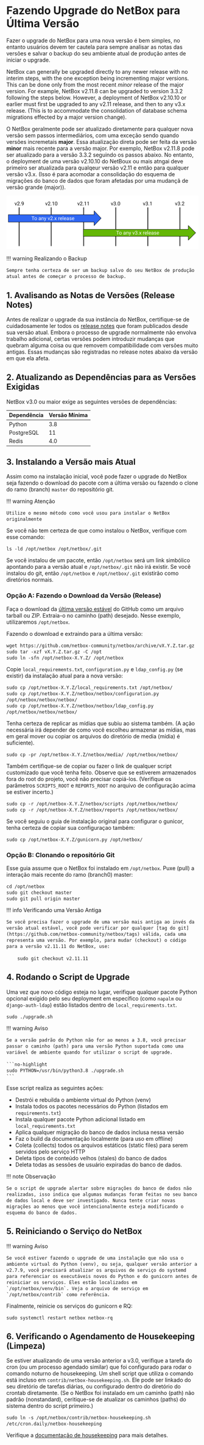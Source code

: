 # Fazendo Upgrade do NetBox para Última Versão

Fazer o upgrade do NetBox para uma nova versão é bem simples, no entanto usuários devem ter cautela para sempre analisar as notas das versões e salvar o backup do seu ambiente atual de produção antes de iniciar o upgrade.

NetBox can generally be upgraded directly to any newer release with no interim steps, with the one exception being incrementing major versions. This can be done only from the most recent _minor_ release of the major version. For example, NetBox v2.11.8 can be upgraded to version 3.3.2 following the steps below. However, a deployment of NetBox v2.10.10 or earlier must first be upgraded to any v2.11 release, and then to any v3.x release. (This is to accommodate the consolidation of database schema migrations effected by a major version change).

O NetBox geralmente pode ser atualizado diretamente para qualquer nova versão sem passos intermediários, com uma exceção sendo quando versões incremetais **major**. Essa atualização direta pode ser feita da versão __minor__ mais recente para a versão major. Por exemplo, NetBox v2.11.8 pode ser atualizado para a versão 3.3.2 seguindo os passos abaixo. No entanto, o deployment de uma versão v2.10.10 do NetBoux ou mais atngai deve primeiro ser atualizada para qualqeur versão v2.11 e então para qualquer versão v3.x. (Isso é para acomodar a consolidação do esquema de migrações do banco de dados que foram afetadas por uma mudançã de versão grande (major)).

[![Caminhos (paths) de Upgrade](../media/installation/upgrade_paths.png)](../media/installation/upgrade_paths.png)

!!! warning Realizando o Backup

    Sempre tenha certeza de ser um backup salvo do seu NetBox de produção atual antes de começar o processo de backup.

## 1. Avalisando as Notas de Versões (Release Notes)

Antes de realizar o upgrade da sua instância do NetBox, certifique-se de cuidadosamente ler todos os [release notes](../release-notes/index.md) que foram publicados desde sua versão atual. Embora o processo de upgrade normalmente não envolva trabalho adicional, certas versões podem introduzir mudanças que quebram alguma coisa ou que removem compatibilidade com versões muito antigas. Essas mudanças são registradas no release notes abaixo da versão em que ela afeta.

## 2. Atualizando as Dependências para as Versões Exigidas

NetBox v3.0 ou maior exige as seguintes versões de dependências:

| Dependência | Versão Mínima |
|------------|-----------------|
| Python     | 3.8             |
| PostgreSQL | 11              |
| Redis      | 4.0             |

## 3. Instalando a Versão mais Atual

Assim como na instalação inicial, você pode fazer o upgrade do NetBox seja fazendo o download do pacote com a última versão ou fazendo o clone do ramo (branch) `master` do repositório git.

!!! warning Atenção

    Utilize o mesmo método como você usou para instalar o NetBox originalmente

Se você não tem certeza de que como instalou o NetBox, verifique com esse comando:

```
ls -ld /opt/netbox /opt/netbox/.git
```

Se você instalou de um pacote, então `/opt/netbox` será um link simbólico apontando para a versão atual e `/opt/netbox/.git` não irá existir. Se você instalou do git, então `/opt/netbox` e `/opt/netbox/.git` existirão como diretórios normais.

### Opção A: Fazendo o Download da Versão (Release)

Faça o download da [última versão estável](https://github.com/netbox-community/netbox/releases) do GitHub como um arquivo tarball ou ZIP. Extraia-o no caminho (path) desejado. Nesse exemplo, utilizaremos `/opt/netbox`.

Fazendo o download e extraindo para a última versão:

```no-highlight
wget https://github.com/netbox-community/netbox/archive/vX.Y.Z.tar.gz
sudo tar -xzf vX.Y.Z.tar.gz -C /opt
sudo ln -sfn /opt/netbox-X.Y.Z/ /opt/netbox
```

Copie `local_requirements.txt`, `configuration.py` e `ldap_config.py` (se existir) da instalação atual para a nova versão:

```no-highlight
sudo cp /opt/netbox-X.Y.Z/local_requirements.txt /opt/netbox/
sudo cp /opt/netbox-X.Y.Z/netbox/netbox/configuration.py /opt/netbox/netbox/netbox/
sudo cp /opt/netbox-X.Y.Z/netbox/netbox/ldap_config.py /opt/netbox/netbox/netbox/
```

Tenha certeza de replicar as mídias que subiu ao sistema também. (A ação necessária irá depender de como você escolheu armazenar as mídias, mas em geral mover ou copiar os arquivos do diretório de media (mídia) é suficiente).

```no-highlight
sudo cp -pr /opt/netbox-X.Y.Z/netbox/media/ /opt/netbox/netbox/
```

Também certifique-se de copiar ou fazer o link de qualquer script customizado que você tenha feito. Observe que se estiverem armazenados fora do root do projeto, você não precisar copiá-los. (Verifique os parâmetros `SCRIPTS_ROOT` e `REPORTS_ROOT` no arquivo de configuração acima se estiver incerto.)

```no-highlight
sudo cp -r /opt/netbox-X.Y.Z/netbox/scripts /opt/netbox/netbox/
sudo cp -r /opt/netbox-X.Y.Z/netbox/reports /opt/netbox/netbox/
```

Se você seguiu o guia de instalação original para configurar o gunicor, tenha certeza de copiar sua configuraçao também:

```no-highlight
sudo cp /opt/netbox-X.Y.Z/gunicorn.py /opt/netbox/
```

### Opção B: Clonando o repositório Git

Esse guia assume que o NetBox foi instalado em `/opt/netbox`. Puxe (pull) a interação mais recente do ramo (branch0) master:

```no-highlight
cd /opt/netbox
sudo git checkout master
sudo git pull origin master
```

!!! info Verificando uma Versão Antiga

    Se você precisa fazer o upgrade de uma versão mais antiga ao invés da versão atual estável, você pode verificar por qualquer [tag do git](https://github.com/netbox-community/netbox/tags) válida, cada uma representa uma versão. Por exemplo, para mudar (checkout) o código para a versão v2.11.11 do NetBox, use:

        sudo git checkout v2.11.11

## 4. Rodando o Script de Upgrade

Uma vez que novo código esteja no lugar, verifique qualquer pacote Python opcional exigido pelo seu deployment em específico (como `napalm` ou `django-auth-ldap`) estão listados dentro de `local_requirements.txt`.

```no-highlight
sudo ./upgrade.sh
```

!!! warning Aviso

    Se a versão padrão do Python não for ao menos a 3.8, você precisar passar o caminho (path) para uma versão Python suportada como uma variável de ambiente quando for utilizar o script de upgrade.

    ```no-highlight
    sudo PYTHON=/usr/bin/python3.8 ./upgrade.sh
    ```

Esse script realiza as seguintes ações:

* Destrói e rebuilda o ambiente virtual do Python (venv)
* Instala todos os pacotes necessários do Python (listados em `requirements.txt`)
* Instala qualquer pacote Python adicional listado em `local_requirements.txt`
* Aplica qualquer migração do banco de dados inclusa nessa versão
* Faz o build da documentação localmente (para uso em offline)
* Coleta (collects) todos os arquivos estáticos (static files) para serem servidos pelo serviço HTTP
* Deleta tipos de conteúdo velhos (stales) do banco de dados
* Deleta todas as sessões de usuário expiradas do banco de dados.

!!! note Observação

    Se o script de upgrade alertar sobre migrações do banco de dados não realizadas, isso indica que algumas mudanças foram feitas no seu banco de dados local e deve ser investigado. Nunca tente criar novas migrações ao menos que você intencionalmente esteja modificando o esquema do banco de dados.

## 5. Reiniciando o Serviço do NetBox

!!! warning Aviso

    Se você estiver fazendo o upgrade de uma instalação que não usa o ambiente virtual do Python (venv), ou seja, qualquer versão anterior a v2.7.9, você precisará atualizar os arquivos de serviço do systemd para referenciar os executáveis novos do Python e do gunicorn antes de reiniciar os serviços. Eles estão localizados em `/opt/netbox/venv/bin`. Veja o arquivo de serviço em `/opt/netbox/contrib` como referência.

Finalmente, reinicie os serviços do gunicorn e RQ:

```no-highlight
sudo systemctl restart netbox netbox-rq
```

## 6. Verificando o Agendamento de Housekeeping (Limpeza)

Se estiver atualizando de uma versão anterior a v3.0, verifique a tarefa do cron (ou um processo agendado similar) que foi configurado para rodar o comando noturno de housekeeping. Um shell script que utiliza o comando está incluso em `contrib/netbox-housekeeping.sh`. Ele pode ser linkado do seu diretório de tarefas diárias, ou configurado dentro do diretório do crontab diretamente. (Se o NetBox foi instalado em um caminho (path) não padrão (nonstandard), ceritique-se de atualizar os caminhos (paths) do sistema dentro do script primeiro.)

```shell
sudo ln -s /opt/netbox/contrib/netbox-housekeeping.sh /etc/cron.daily/netbox-housekeeping
```

Verifique a [documentação de housekeeping](../administration/housekeeping.md) para mais detalhes.